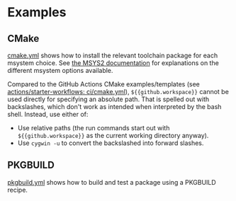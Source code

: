 # Examples

## CMake

[cmake.yml](cmake.yml) shows how to install the relevant toolchain package for each msystem choice.
See [the MSYS2 documentation](https://www.msys2.org/docs/environments/) for explanations on the different msystem
options available.

Compared to the GitHub Actions CMake examples/templates
(see [actions/starter-workflows: ci/cmake.yml](https://github.com/actions/starter-workflows/blob/main/ci/cmake.yml)),
`${{github.workspace}}` cannot be used directly for specifying an absolute path.
That is spelled out with backslashes, which don't work as intended when interpreted by the bash shell.
Instead, use either of:

- Use relative paths (the run commands start out with `${{github.workspace}}` as the current working directory anyway).
- Use `cygwin -u` to convert the backslashed into forward slashes.

## PKGBUILD

[pkgbuild.yml](pkgbuild.yml) shows how to build and test a package using a PKGBUILD recipe.
